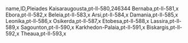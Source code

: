 name,ID,Pleiades
Kaisaraugousta,pt-ll-580,246344
Bernaba,pt-ll-581,x
Ebora,pt-ll-582,x
Beleia,pt-ll-583,x
Arsi,pt-ll-584,x
Damania,pt-ll-585,x
Leonika,pt-ll-586,x
Osikerda,pt-ll-587,x
Etobesa,pt-ll-588,x
Lassira,pt-ll-589,x
Sagounton,pt-ll-590,x
Karkhedon-Palaia,pt-ll-591,x
Biskargis,pt-ll-592,x
Theaua,pt-ll-593,x


